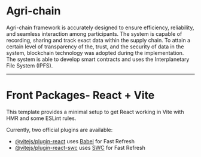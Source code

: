 # Agri-chain

Agri-chain framework is accurately designed to ensure efficiency, reliability, and seamless interaction among participants. The system is capable of recording, sharing and track exact data within the supply chain. To attain a certain level of transparency of the, trust, and the security of data in the system, blockchain technology was adopted during the implementation. The system is able to develop smart contracts and uses the Interplanetary File System (IPFS).

---------------------------------------------------------------------------------------------

# Front Packages- React + Vite

This template provides a minimal setup to get React working in Vite with HMR and some ESLint rules.

Currently, two official plugins are available:

- [@vitejs/plugin-react](https://github.com/vitejs/vite-plugin-react/blob/main/packages/plugin-react/README.md) uses [Babel](https://babeljs.io/) for Fast Refresh
- [@vitejs/plugin-react-swc](https://github.com/vitejs/vite-plugin-react-swc) uses [SWC](https://swc.rs/) for Fast Refresh
